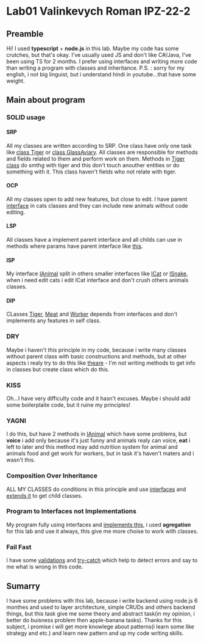 # Lab01 Valinkevych Roman IPZ-22-2

## Preamble

Hi! I used **typescript** + **node.js** in this lab.
Maybe my code has some crutches, but that's okay. I've usually used JS and don't like C#/Java, I've been using TS for 2 months.
I prefer using interfaces and writing more code than writing a program with classes and inheritance.
P.S. : sorry for my english, i not big linguist, but i understand hindi in youtube...that have some weight.

## Main about program

### SOLID usage

#### SRP

All my classes are written according to SRP. One class have only one task like [class Tiger](./ZOO/Animals/Cats/Tiger.ts)
or [class GlassAviary](./ZOO/Aviaries/GlassAviary.ts). All classes are responsible for methods and fields related to them and perform work on them.
Methods in [Tiger class](./ZOO/Animals/Cats/Tiger.ts) do smthg with tiger and this don't touch anouther entities or do something with it. This class haven't fields who not relate with tiger.

#### OCP

All my classes open to add new features, but close to edit. I have parent [interface](./ZOO//Animals//Cats/ICat.ts) in cats classes and they can include new animals without code editing.

#### LSP

All classes have a implement parent interface and all childs can use in methods where params have parent interface like [this](./ZOO/Inventory/Inventory.ts#L14).

#### ISP

My interface [IAnimal](./ZOO/Animals/IAnimal.ts) split in others smaller interfaces like [ICat](./ZOO/Animals/Cats/ICat.ts) or [ISnake](./ZOO/Animals/Snakes/ISnake.ts), when i need edit cats i edit ICat interface and don't crush others animals classes.

#### DIP

CLasses [Tiger](./ZOO/Animals/Cats/Tiger.ts), [Meat](./ZOO/Food/Meat/Meat.ts) and [Worker](./ZOO/Workers/Worker.ts) depends from interfaces and don't implements any features in self class.

### DRY

Maybe i haven't this principle in my code, because i write many classes without parent class with basic constructions and methods, but at other aspects i realy try to do this like [theare](./ZOO/Inventory/Inventory.ts) - I'm not writing methods to get info in classes but create class which do this.

### KISS

Oh...I have very difficulty code and it hasn't excuses. Maybe i should add some boilerplaite code, but it ruine my principles!

### YAGNI

I do this, but have 2 methods in [IAnimal](./ZOO/Animals/IAnimal.ts#L9) which have some problems, but **voice** i add only because it's just funny and animals realy can voice, **eat** i left to later and this method may add nutrition system for animal and animals food and get work for workers, but in task it's haven't maters and i wasn't this.

### Composition Over Inheritance

ALL MY CLASSES do conditions in this principle and use [interfaces](./ZOO/Animals/IAnimal.ts) and [extends it](./ZOO/Animals/Dogs/IDog.ts) to get child classes.

### Program to Interfaces not Implementations

My program fully using interfaces and [implements this](./ZOO/Aviaries/CageAviary.ts#L5), i used **agregation** for this lab and use it always, this give me more choise to work with classes.

### Fail Fast

I have some [validations](./ZOO/Aviaries/GrassAviary.ts#L27) and [try-catch](./index.ts#L45) which help to detect errors and say to me what is wrong in this code.

## Sumarry

I have some problems with this lab, because i write backend using node.js 6 monthes and used to layer architecture, simple CRUDs and others backend things, but this task give me some theory and abstract task(in my opinion, i better do buisness problem then apple-banana tasks). Thanks for this subject, i promise i will get more knowlege about patterns(i learn some like strategy and etc.) and learn new pattern and up my code writing skills.
